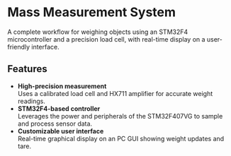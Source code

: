 # Mass Measurement System

A complete workflow for weighing objects using an STM32F4 microcontroller and a precision load cell, with real-time display on a user-friendly interface.

## Features

- **High-precision measurement**  
  Uses a calibrated load cell and HX711 amplifier for accurate weight readings.
- **STM32F4-based controller**  
  Leverages the power and peripherals of the STM32F407VG to sample and process sensor data.  
- **Customizable user interface**  
  Real-time graphical display on an PC GUI showing weight updates and tare.
